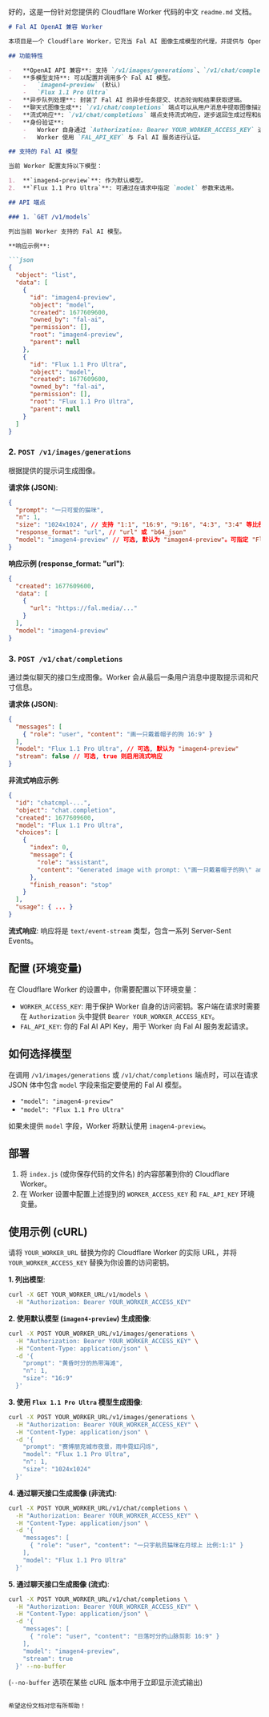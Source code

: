 好的，这是一份针对您提供的 Cloudflare Worker 代码的中文 `readme.md` 文档。

```markdown
# Fal AI OpenAI 兼容 Worker

本项目是一个 Cloudflare Worker，它充当 Fal AI 图像生成模型的代理，并提供与 OpenAI API 兼容的接口。这使得客户端应用程序可以像调用 OpenAI 的图像 API 一样与 Fal AI 的模型进行交互。

## 功能特性

-   **OpenAI API 兼容**: 支持 `/v1/images/generations`、`/v1/chat/completions` 和 `/v1/models` 端点。
-   **多模型支持**: 可以配置并调用多个 Fal AI 模型。
    -   `imagen4-preview` (默认)
    -   `Flux 1.1 Pro Ultra`
-   **异步队列处理**: 封装了 Fal AI 的异步任务提交、状态轮询和结果获取逻辑。
-   **聊天式图像生成**: `/v1/chat/completions` 端点可以从用户消息中提取图像描述和尺寸信息。
-   **流式响应**: `/v1/chat/completions` 端点支持流式响应，逐步返回生成过程和结果。
-   **身份验证**:
    -   Worker 自身通过 `Authorization: Bearer YOUR_WORKER_ACCESS_KEY` 进行保护。
    -   Worker 使用 `FAL_API_KEY` 与 Fal AI 服务进行认证。

## 支持的 Fal AI 模型

当前 Worker 配置支持以下模型：

1.  **`imagen4-preview`**: 作为默认模型。
2.  **`Flux 1.1 Pro Ultra`**: 可通过在请求中指定 `model` 参数来选用。

## API 端点

### 1. `GET /v1/models`

列出当前 Worker 支持的 Fal AI 模型。

**响应示例**:

```json
{
  "object": "list",
  "data": [
    {
      "id": "imagen4-preview",
      "object": "model",
      "created": 1677609600,
      "owned_by": "fal-ai",
      "permission": [],
      "root": "imagen4-preview",
      "parent": null
    },
    {
      "id": "Flux 1.1 Pro Ultra",
      "object": "model",
      "created": 1677609600,
      "owned_by": "fal-ai",
      "permission": [],
      "root": "Flux 1.1 Pro Ultra",
      "parent": null
    }
  ]
}
```

### 2. `POST /v1/images/generations`

根据提供的提示词生成图像。

**请求体 (JSON)**:

```json
{
  "prompt": "一只可爱的猫咪",
  "n": 1,
  "size": "1024x1024", // 支持 "1:1", "16:9", "9:16", "4:3", "3:4" 等比例或具体像素值
  "response_format": "url", // "url" 或 "b64_json"
  "model": "imagen4-preview" // 可选, 默认为 "imagen4-preview"。可指定 "Flux 1.1 Pro Ultra"
}
```

**响应示例 (response_format: "url")**:

```json
{
  "created": 1677609600,
  "data": [
    {
      "url": "https://fal.media/..."
    }
  ],
  "model": "imagen4-preview"
}
```

### 3. `POST /v1/chat/completions`

通过类似聊天的接口生成图像。Worker 会从最后一条用户消息中提取提示词和尺寸信息。

**请求体 (JSON)**:

```json
{
  "messages": [
    { "role": "user", "content": "画一只戴着帽子的狗 16:9" }
  ],
  "model": "Flux 1.1 Pro Ultra", // 可选, 默认为 "imagen4-preview"
  "stream": false // 可选, true 则启用流式响应
}
```

**非流式响应示例**:

```json
{
  "id": "chatcmpl-...",
  "object": "chat.completion",
  "created": 1677609600,
  "model": "Flux 1.1 Pro Ultra",
  "choices": [
    {
      "index": 0,
      "message": {
        "role": "assistant",
        "content": "Generated image with prompt: \"画一只戴着帽子的狗\" and aspect ratio: 16:9 using Flux 1.1 Pro Ultra\n\n![Generated Image](https://fal.media/...)"
      },
      "finish_reason": "stop"
    }
  ],
  "usage": { ... }
}
```

**流式响应**:
响应将是 `text/event-stream` 类型，包含一系列 Server-Sent Events。

## 配置 (环境变量)

在 Cloudflare Worker 的设置中，你需要配置以下环境变量：

-   `WORKER_ACCESS_KEY`: 用于保护 Worker 自身的访问密钥。客户端在请求时需要在 `Authorization` 头中提供 `Bearer YOUR_WORKER_ACCESS_KEY`。
-   `FAL_API_KEY`: 你的 Fal AI API Key，用于 Worker 向 Fal AI 服务发起请求。

## 如何选择模型

在调用 `/v1/images/generations` 或 `/v1/chat/completions` 端点时，可以在请求 JSON 体中包含 `model` 字段来指定要使用的 Fal AI 模型。

-   `"model": "imagen4-preview"`
-   `"model": "Flux 1.1 Pro Ultra"`

如果未提供 `model` 字段，Worker 将默认使用 `imagen4-preview`。

## 部署

1.  将 `index.js` (或你保存代码的文件名) 的内容部署到你的 Cloudflare Worker。
2.  在 Worker 设置中配置上述提到的 `WORKER_ACCESS_KEY` 和 `FAL_API_KEY` 环境变量。

## 使用示例 (cURL)

请将 `YOUR_WORKER_URL` 替换为你的 Cloudflare Worker 的实际 URL，并将 `YOUR_WORKER_ACCESS_KEY` 替换为你设置的访问密钥。

**1. 列出模型**:

```bash
curl -X GET YOUR_WORKER_URL/v1/models \
  -H "Authorization: Bearer YOUR_WORKER_ACCESS_KEY"
```

**2. 使用默认模型 (`imagen4-preview`) 生成图像**:

```bash
curl -X POST YOUR_WORKER_URL/v1/images/generations \
  -H "Authorization: Bearer YOUR_WORKER_ACCESS_KEY" \
  -H "Content-Type: application/json" \
  -d '{
    "prompt": "黄昏时分的热带海滩",
    "n": 1,
    "size": "16:9"
  }'
```

**3. 使用 `Flux 1.1 Pro Ultra` 模型生成图像**:

```bash
curl -X POST YOUR_WORKER_URL/v1/images/generations \
  -H "Authorization: Bearer YOUR_WORKER_ACCESS_KEY" \
  -H "Content-Type: application/json" \
  -d '{
    "prompt": "赛博朋克城市夜景，雨中霓虹闪烁",
    "model": "Flux 1.1 Pro Ultra",
    "n": 1,
    "size": "1024x1024"
  }'
```

**4. 通过聊天接口生成图像 (非流式)**:

```bash
curl -X POST YOUR_WORKER_URL/v1/chat/completions \
  -H "Authorization: Bearer YOUR_WORKER_ACCESS_KEY" \
  -H "Content-Type: application/json" \
  -d '{
    "messages": [
      { "role": "user", "content": "一只宇航员猫咪在月球上 比例:1:1" }
    ],
    "model": "Flux 1.1 Pro Ultra"
  }'
```

**5. 通过聊天接口生成图像 (流式)**:

```bash
curl -X POST YOUR_WORKER_URL/v1/chat/completions \
  -H "Authorization: Bearer YOUR_WORKER_ACCESS_KEY" \
  -H "Content-Type: application/json" \
  -d '{
    "messages": [
      { "role": "user", "content": "日落时分的山脉剪影 16:9" }
    ],
    "model": "imagen4-preview",
    "stream": true
  }' --no-buffer
```
(`--no-buffer` 选项在某些 cURL 版本中用于立即显示流式输出)

```

希望这份文档对您有所帮助！
